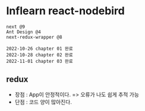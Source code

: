 # Inflearn react-nodebird

```
next @9
Ant Design @4
next-redux-wrapper @8
```


```
2022-10-26 chapter 01 완료 
2022-10-28 chapter 02 완료
2022-11-01 chapter 03 완료
```


## redux
* 장점 : App이 안정적이다. => 오류가 나도 쉽게 추적 가능
* 단점 : 코드 양이 많아진다.
